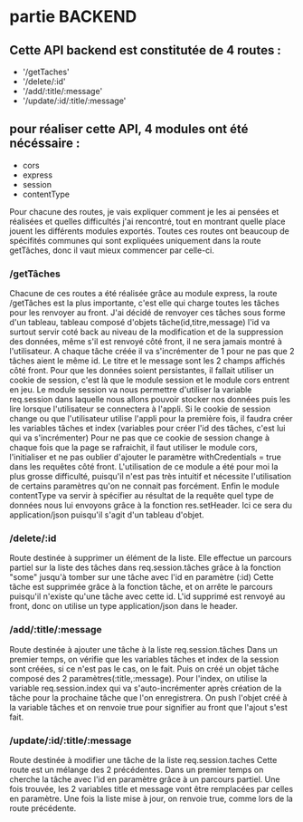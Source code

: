 # partie BACKEND

## Cette API backend est constitutée de 4 routes :

* '/getTaches'
* '/delete/:id'
* '/add/:title/:message'
* '/update/:id/:title/:message'

## pour réaliser cette API, 4 modules ont été nécéssaire :

* cors
* express
* session
* contentType

Pour chacune des routes, je vais expliquer comment je les ai pensées et réalisées et quelles difficultés j'ai rencontré,
tout en montrant quelle place jouent les différents modules exportés. Toutes ces routes ont beaucoup de spécifités communes
qui sont expliquées uniquement dans la route getTâches, donc il vaut mieux commencer par celle-ci.

### /getTâches

Chacune de ces routes a été réalisée grâce au module express, la route /getTâches est la plus importante,
c'est elle qui charge toutes les tâches pour les renvoyer au front.
J'ai décidé de renvoyer ces tâches sous forme d'un tableau, tableau composé d'objets tâche(id,titre,message)
l'id va surtout servir coté back au niveau de la modification et de la suppression des données, même s'il est renvoyé côté front,
il ne sera jamais montré à l'utilisateur. A chaque tâche créée il va s'incrémenter de 1 pour ne pas que 2 tâches aient le même id.
Le titre et le message sont les 2 champs affichés côté front.
Pour que les données soient persistantes, il fallait utiliser un cookie de session, c'est là que le module session et le module cors entrent en jeu.
Le module session va nous permettre d'utiliser la variable req.session dans laquelle nous allons pouvoir stocker nos données puis les lire lorsque l'utilisateur se connectera à l'appli. Si le cookie de session change ou que l'utilisateur utilise l'appli pour la première fois,
il faudra créer les variables tâches et index (variables pour créer l'id des tâches, c'est lui qui va s'incrémenter)
Pour ne pas que ce cookie de session change à chaque fois que la page se rafraichit, il faut utiliser le module cors, l'initialiser et ne pas oublier d'ajouter le paramètre
withCredentials = true dans les requêtes côté front.
L'utilisation de ce module a été pour moi la plus grosse difficulté, puisqu'il n'est pas très intuitif et nécessite l'utilisation de certains paramètres qu'on ne connait pas forcément.
Enfin le module contentType va servir à spécifier au résultat de la requête quel type de données nous lui envoyons grâce à la fonction res.setHeader.
Ici ce sera du application/json puisqu'il s'agit d'un tableau d'objet.

### /delete/:id

Route destinée à supprimer un élément de la liste.
Elle effectue un parcours partiel sur la liste des tâches dans req.session.tâches grâce à la fonction "some" jusqu'à tomber sur une tâche avec l'id en paramètre (:id)
Cette tâche est supprimée grâce à la fonction tâche, et on arrête le parcours puisqu'il n'existe qu'une tâche avec cette id. L'id supprimé est renvoyé au front, donc on utilise un type application/json dans le header.

### /add/:title/:message

Route destinée à ajouter une tâche à la liste req.session.tâches
Dans un premier temps, on vérifie que les variables tâches et index de la session sont créées, si ce n'est pas le cas, on le fait.
Puis on créé un objet tâche composé des 2 paramètres(:title,:message). Pour l'index, on utilise la variable req.session.index qui va s'auto-incrémenter après création de la tâche pour la prochaine tâche que l'on enregistrera.
On push l'objet créé à la variable tâches et on renvoie true pour signifier au front que l'ajout s'est fait.

### /update/:id/:title/:message
Route destinée à modifier une tâche de la liste req.session.taches
Cette route est un mélange des 2 précédentes. Dans un premier temps on cherche la tâche avec l'id en paramètre grâce à un parcours partiel.
Une fois trouvée, les 2 variables title et message vont être remplacées par celles en paramètre.
Une fois la liste mise à jour, on renvoie true, comme lors de la route précédente.
